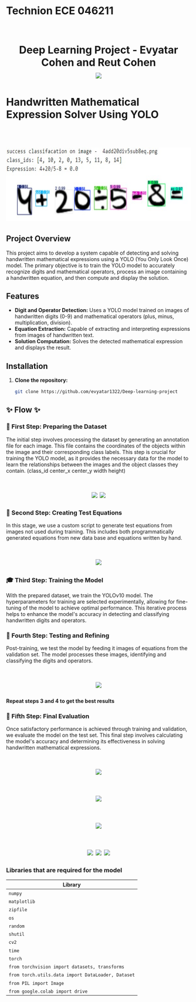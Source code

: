 # Technion ECE 046211

<h1 align="center">
  <br>
 Deep Learning Project -  
  Evyatar Cohen and Reut Cohen 
  <br>
  <img src="https://raw.githubusercontent.com/taldatech/ee046211-deep-learning/main/assets/dl_intro_anim.gif" height="200">
</h1>


# Handwritten Mathematical Expression Solver Using YOLO


<h1 align="center">
  <br>
  <img src="https://github.com/evyatar1322/Deep-learning-project/blob/main/images/detection.jpg" height="200">
  <br>
</h1>

## Project Overview
This project aims to develop a system capable of detecting and solving handwritten mathematical expressions using a YOLO (You Only Look Once) model. The primary objective is to train the YOLO model to accurately recognize digits and mathematical operators, process an image containing a handwritten equation, and then compute and display the solution.

## Features
- **Digit and Operator Detection:** Uses a YOLO model trained on images of handwritten digits (0-9) and mathematical operators (plus, minus, multiplication, division).
- **Equation Extraction:** Capable of extracting and interpreting expressions from images of handwritten text.
- **Solution Computation:** Solves the detected mathematical expression and displays the result.

## Installation
1. **Clone the repository:**
   ```bash
   git clone https://github.com/evyatar1322/Deep-learning-project


## ✨ Flow ✨

### 📂 First Step: Preparing the Dataset
The initial step involves processing the dataset by generating an 
annotation file for each image. This file contains the coordinates 
of the objects within the image and their corresponding class labels. 
This step is crucial for training the YOLO model, as it provides the 
necessary data for the model to learn the relationships between the 
images and the object classes they contain.
(class_id center_x center_y width height)
<h1 align="center">
  <td><img src="https://github.com/evyatar1322/Deep-learning-project/blob/main/images/05Yyjvq9.jpg" height="100"></td>
   <td><img src="https://github.com/evyatar1322/Deep-learning-project/blob/main/images/text05Yyjvq9.jpg" height="100"></td>
</h1>

### 🧩 Second Step: Creating Test Equations
In this stage, we use a custom script to generate test equations from 
images not used during training. This includes both programmatically 
generated equations from new data base and equations written by hand.
<h1 align="center">
  <img src="https://github.com/evyatar1322/Deep-learning-project/blob/main/images/equation.jpg" height="100">
</h1>

### 🎓 Third Step: Training the Model
With the prepared dataset, we train the YOLOv10 model. The hyperparameters 
for training are selected experimentally, allowing for fine-tuning of the 
model to achieve optimal performance. This iterative process helps to 
enhance the model's accuracy in detecting and classifying handwritten 
digits and operators.

### 🧪 Fourth Step: Testing and Refining
Post-training, we test the model by feeding it images of equations from the validation set. 
The model processes these images, identifying and classifying the digits and operators.
<h1 align="center">
  <img src="https://github.com/evyatar1322/Deep-learning-project/blob/main/images/success_readme.jpg" height="100">

#### Repeat steps 3 and 4 to get the best results
</h1>

### 🎯 Fifth Step: Final Evaluation
Once satisfactory performance is achieved through training and validation, 
we evaluate the model on the test set. This final step involves calculating 
the model's accuracy and determining its effectiveness in solving handwritten 
mathematical expressions.
<h1 align="center">
  <img src="https://github.com/evyatar1322/Deep-learning-project/blob/main/images/detection1.jpg" height="100">
  </h1>
  <h1 align="center">
  <img src="https://github.com/evyatar1322/Deep-learning-project/blob/main/images/detection2.jpg" height="100">
  </h1>
  <h1 align="center">
  <img src="https://github.com/evyatar1322/Deep-learning-project/blob/main/images/miss_detection.jpg" height="100">
</h1>

<h1 align="center">
  <tr>
    <td><img src="https://github.com/evyatar1322/Deep-learning-project/blob/main/images/same_data_result.jpg" height="75"></td>
    <td><img src="https://github.com/evyatar1322/Deep-learning-project/blob/main/images/other_data_result.jpg" height="75"></td>
    <td><img src="https://github.com/evyatar1322/Deep-learning-project/blob/main/images/our_result.jpg" height="75"></td>
  </tr>
</h1>



### Libraries that are required for the model

|Library         |
|----------------|
|`numpy`| 
|`matplotlib`|
|`zipfile`|
|`os`|
|`random`| 
|`shutil`| 
|`cv2`| 
|`time`|
|`torch`|
|`from torchvision import datasets, transforms`|
|`from torch.utils.data import DataLoader, Dataset`| 
|`from PIL import Image`| 
|`from google.colab import drive`|
